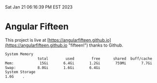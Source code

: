 Sat Jan 21 06:16:39 PM EST 2023

# Angular Fifteen


This project is live at [https://angularfifteen.github.io](https://angularfifteen.github.io "fifteen!") thanks to Github.

```bash
System Memory
               total        used        free      shared  buff/cache   available
Mem:            15Gi       6.4Gi       1.2Gi       759Mi       7.7Gi       7.8Gi
Swap:          8.0Gi       1.6Gi       6.4Gi
System Storage
1.6G	.
```
